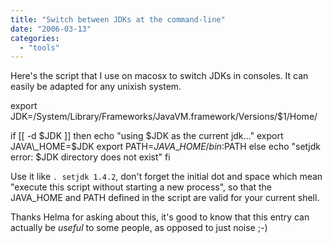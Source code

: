 ```yaml
---
title: "Switch between JDKs at the command-line"
date: "2006-03-13"
categories: 
  - "tools"
---
```


Here's the script that I use on macosx to switch JDKs in consoles. It can easily be adapted for any unixish system.

export JDK=/System/Library/Frameworks/JavaVM.framework/Versions/$1/Home/

if \[\[ -d $JDK \]\]
then
echo "using $JDK as the current jdk..."
export JAVA\_HOME=$JDK
export PATH=$JAVA\_HOME/bin:$PATH
else
echo "setjdk error: $JDK directory does not exist"
fi

Use it like `. setjdk 1.4.2`, don't forget the initial dot and space which mean "execute this script without starting a new process", so that the JAVA\_HOME and PATH defined in the script are valid for your current shell.

Thanks Helma for asking about this, it's good to know that this entry can actually be _useful_ to some people, as opposed to just noise ;-)
